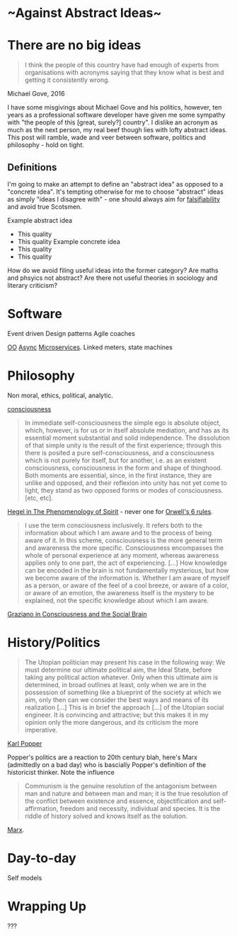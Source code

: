# ~Against Abstract Ideas~

# There are no big ideas

> I think the people of this country have had enough of experts from organisations with acronyms saying that they know what is best and getting it consistently wrong.

Michael Gove, 2016

I have some misgivings about Michael Gove and his politics, however, ten years as a professional software developer have given me some sympathy with "the people of this [great, surely?] country". I dislike an acronym as much as the next person, my real beef though lies with lofty abstract ideas. This post will ramble, wade and veer between software, politics and philosophy - hold on tight.

## Definitions

I'm going to make an attempt to define an "abstract idea" as opposed to a "concrete idea". It's tempting otherwise for me to choose "abstract" ideas as simply "ideas I disagree with" - one should always aim for [falsifiability](https://en.wikipedia.org/wiki/Karl_Popper#Philosophy_of_science) and avoid true Scotsmen.

Example abstract idea
- This quality
- This quality
Example concrete idea
- This quality
- This quality

How do we avoid filing useful ideas into the former category? Are maths and phsyics not abstract? Are there not useful theories in sociology and literary criticism?

# Software

Event driven
Design patterns
Agile coaches

[OO](cmd-click-manifesto.html)
[Async](https://techspot.zzzeek.org/2015/02/15/asynchronous-python-and-databases/)
[Micro](https://danluu.com/simple-architectures/)[services](manipleservices.html).
Linked meters, state machines

# Philosophy

Non moral, ethics, political, analytic.

[consciousness](consciousness.html)

> In immediate self-consciousness the simple ego is absolute object, which, however, is for us or in itself absolute mediation, and has as its essential moment substantial and solid independence. The dissolution of that simple unity is the result of the first experience; through this there is posited a pure self-consciousness, and a consciousness which is not purely for itself, but for another, i.e. as an existent consciousness, consciousness in the form and shape of thinghood. Both moments are essential, since, in the first instance, they are unlike and opposed, and their reflexion into unity has not yet come to light, they stand as two opposed forms or modes of consciousness. [etc, etc].

[Hegel in The Phenomenology of Spirit](https://en.wikiquote.org/wiki/Georg_Wilhelm_Friedrich_Hegel#The_Phenomenology_of_Spirit_(1807)) - never one for [Orwell's 6 rules](https://sites.duke.edu/scientificwriting/orwells-6-rules/).


> I use the term consciousness inclusively. It refers both to the information about which I am aware and to the process of being aware of it. In this scheme, consciousness is the more general term and awareness the more specific. Consciousness encompasses the whole of personal experience at any moment, whereas awareness applies only to one part, the act of experiencing. [...] How knowledge can be encoded in the brain is not fundamentally mysterious, but how we become aware of the information is. Whether I am aware of myself as a person, or aware of the feel of a cool breeze, or aware of a color, or aware of an emotion, the awareness itself is the mystery to be explained, not the specific knowledge about which I am aware.

[Graziano in Consciousness and the Social Brain](https://www.amazon.co.uk/Consciousness-Social-Brain-Michael-Graziano/dp/0190263199)


# History/Politics

> The Utopian politician may present his case in the following way: We must determine our ultimate political aim, the Ideal State, before taking any political action whatever. Only when this ultimate aim is determined, in broad outlines at least, only when we are in the possession of something like a blueprint of the society at which we aim, only then can we consider the best ways and means of its realization [...] This is in brief the approach [...] of the Utopian social engineer. It is convincing and attractive; but this makes it in my opinion only the more dangerous, and its criticism the more imperative.

[Karl Popper](popper-reality.html)

Popper's politics are a reaction to 20th century blah, here's Marx (admittedly on a bad day) who is bascially Popper's definition of the historicist thinker. Note the influence

> Communism is the genuine resolution of the antagonism between man and nature and between man and man; it is the true resolution of the conflict between existence and essence, objectification and self-affirmation, freedom and necessity, individual and species. It is the riddle of history solved and knows itself as the solution.

[Marx](https://en.wikiquote.org/wiki/Karl_Marx#Economic_and_Philosophic_Manuscripts_of_1844).


# Day-to-day

Self models


# Wrapping Up

???
